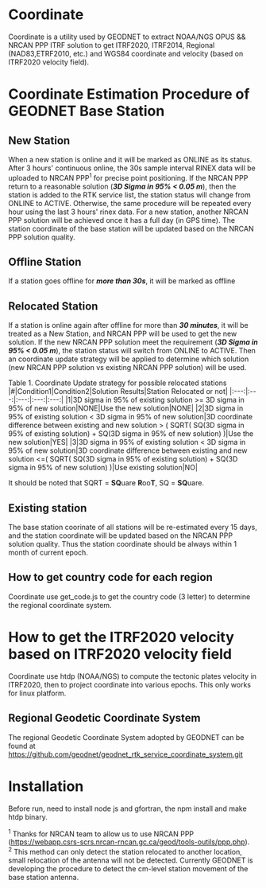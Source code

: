 # Coordinate  
Coordinate is a utility used by GEODNET to extract NOAA/NGS OPUS && NRCAN PPP ITRF solution to get ITRF2020, ITRF2014, Regional (NAD83,ETRF2010, etc.) and WGS84 coordinate and velocity (based on ITRF2020 velocity field). 

# Coordinate Estimation Procedure of GEODNET Base Station
## New Station
When a new station is online and it will be marked as ONLINE as its status. After 3 hours' continuous online, the 30s sample interval RINEX data will be uploaded to NRCAN PPP<sup>1</sup> for precise point positioning. If the NRCAN PPP return to a reasonable solution (***3D Sigma in 95% < 0.05 m***), then the station is added to the RTK service list, the station status will change from ONLINE to ACTIVE. Otherwise, the same procedure will be repeated every hour using the last 3 hours' rinex data. For a new station, another NRCAN PPP solution will be achieved once it has a full day (in GPS time). The station coordinate of the base station will be updated based on the NRCAN PPP solution quality.

## Offline Station  
If a station goes offline for ***more than 30s***, it will be marked as offline

## Relocated Station 
If a station is online again after offline for more than ***30 minutes***, it will be treated as a New Station, and NRCAN PPP will be used to get the new solution. If the new NRCAN PPP solution meet the requirement (***3D Sigma in 95% < 0.05 m***), the station status will switch from ONLINE to ACTIVE. Then an coordinate update strategy will be applied to determine which solution (new NRCAN PPP solution vs existing NRCAN PPP solution) will be used.

Table 1. Coordinate Update strategy for possible relocated stations
|#|Condition1|Condition2|Solution Results|Station Relocated or not|
|:---:|:---:|:---:|:---:|:---:|
|1|3D sigma in 95% of existing solution >= 3D sigma in 95% of new solution|NONE|Use the new solution|NONE|
|2|3D sigma in 95% of existing solution <  3D sigma in 95% of new solution|3D coordinate difference between existing and new solution > ( SQRT( SQ(3D sigma in 95% of existing solution) + SQ(3D sigma in 95% of new solution) )|Use the new solution|YES|
|3|3D sigma in 95% of existing solution <  3D sigma in 95% of new solution|3D coordinate difference between existing and new solution <=( SQRT( SQ(3D sigma in 95% of existing solution) + SQ(3D sigma in 95% of new solution) )|Use existing solution|NO|

It should be noted that SQRT = **SQ**uare **R**oo**T**, SQ = **SQ**uare.   

## Existing station
The base station coorinate of all stations will be re-estimated every 15 days, and the station coordinate will be updated based on the NRCAN PPP solution quality. Thus the station coordinate should be always within 1 month of current epoch.  

## How to get country code for each region
Coordinate use get_code.js to get the country code (3 letter) to determine the regional coordinate system.

# How to get the ITRF2020 velocity based on ITRF2020 velocity field
Coordinate use htdp (NOAA/NGS) to compute the tectonic plates velocity in ITRF2020, then to project coordinate into various epochs. This only works for linux platform.

## Regional Geodetic Coordinate System
The regional Geodetic Coordinate System adopted by GEODNET can be found at https://github.com/geodnet/geodnet_rtk_service_coordinate_system.git  

# Installation
Before run, need to install node js and gfortran, the npm install and make htdp binary.

<sup>1</sup> Thanks for NRCAN team to allow us to use NRCAN PPP (https://webapp.csrs-scrs.nrcan-rncan.gc.ca/geod/tools-outils/ppp.php).  
<sup>2</sup> This method can only detect the station relocated to another location, small relocation of the antenna will not be detected.  Currently GEODNET is developing the procedure to detect the cm-level station movement of the base station antenna.
